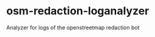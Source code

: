 osm-redaction-loganalyzer
=========================

Analyzer for logs of the openstreetmap redaction bot